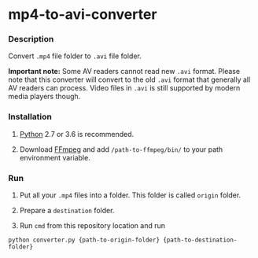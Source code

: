 # mp4-to-avi-converter

### Description

Convert `.mp4` file folder to `.avi` file folder.

**Important note:** Some AV readers cannot read new `.avi` format. Please note that this converter will convert to the old `.avi` format that generally all AV readers can process. Video files in `.avi` is still supported by modern media players though.

### Installation

1. [Python](https://www.python.org/downloads/) 2.7 or 3.6 is recommended.

2. Download [FFmpeg](https://ffmpeg.org/) and add `/path-to-ffmpeg/bin/` to your path environment variable.

### Run

1. Put all your `.mp4` files into a folder. This folder is called `origin` folder.

2. Prepare a `destination` folder.

3. Run `cmd` from this repository location and run

```
python converter.py {path-to-origin-folder} {path-to-destination-folder}
```
